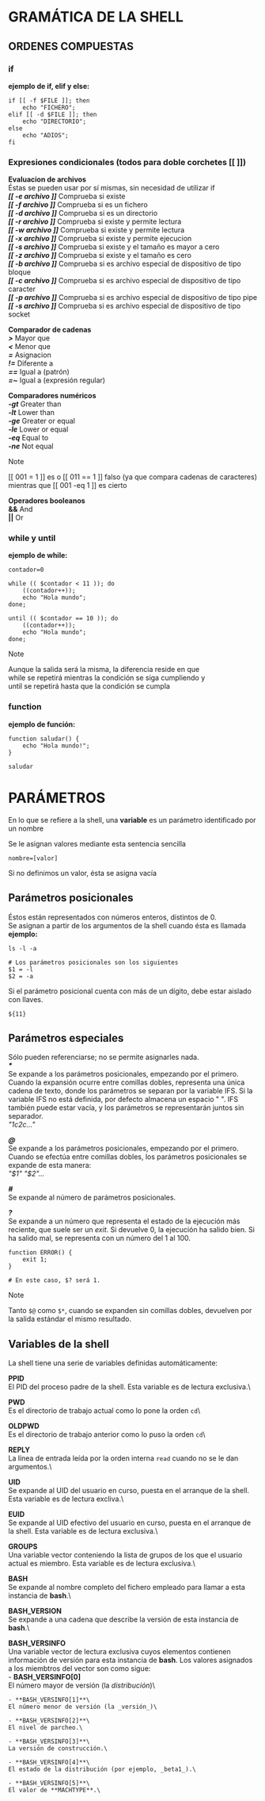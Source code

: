 # GRAMÁTICA DE LA SHELL

## ORDENES COMPUESTAS

### if

**ejemplo de if, elif y else:**
```
if [[ -f $FILE ]]; then
	echo "FICHERO";
elif [[ -d $FILE ]]; then
	echo "DIRECTORIO";
else
	echo "ADIOS";
fi
```

### Expresiones condicionales (todos para doble corchetes [[ ]])
**Evaluacion de archivos**\
Éstas se pueden usar por sí mismas, sin necesidad de utilizar if\
***&#91;&#91; -e archivo &#93;&#93;*** Comprueba si existe\
***&#91;&#91; -f archivo &#93;&#93;*** Comprueba si es un fichero\
***&#91;&#91; -d archivo &#93;&#93;*** Comprueba si es un directorio\
***&#91;&#91; -r archivo &#93;&#93;*** Comprueba si existe y permite lectura\
***&#91;&#91; -w archivo &#93;&#93;*** Comprueba si existe y permite lectura\
***&#91;&#91; -x archivo &#93;&#93;*** Comprueba si existe y permite ejecucion\
***&#91;&#91; -s archivo &#93;&#93;*** Comprueba si existe y el tamaño es mayor a cero\
***&#91;&#91; -z archivo &#93;&#93;*** Comprueba si existe y el tamaño es cero\
***&#91;&#91; -b archivo &#93;&#93;*** Comprueba si es archivo especial de dispositivo de tipo bloque\
***&#91;&#91; -c archivo &#93;&#93;*** Comprueba si es archivo especial de dispositivo de tipo caracter\
***&#91;&#91; -p archivo &#93;&#93;*** Comprueba si es archivo especial de dispositivo de tipo pipe\
***&#91;&#91; -s archivo &#93;&#93;*** Comprueba si es archivo especial de dispositivo de tipo socket

**Comparador de cadenas**\
***>*** Mayor que\
***<*** Menor que\
***=*** Asignacion\
***!=*** Diferente a\
***==*** Igual a (patrón)\
***=~*** Igual a (expresión regular)

**Comparadores numéricos**\
***-gt*** Greater than\
***-lt*** Lower than\
***-ge*** Greater or equal\
***-le*** Lower or equal\
***-eq*** Equal to\
***-ne*** Not equal

> [!NOTE]
> [[ 001 = 1 ]] es o [[ 011 == 1 ]] falso (ya que compara cadenas de caracteres)\
> mientras que [[ 001 -eq 1 ]] es cierto

**Operadores booleanos**\
**&&** And\
**||** Or

### while y until

**ejemplo de while:**
```
contador=0

while (( $contador < 11 )); do
	((contador++));
	echo "Hola mundo";
done;

until (( $contador == 10 )); do
	((contador++));
	echo "Hola mundo";
done;
```

> [!NOTE]
> Aunque la salida será la misma, la diferencia reside en que\
> while se repetirá mientras la condición se siga cumpliendo y\
> until se repetirá hasta que la condición se cumpla

### function

**ejemplo de función:**
```
function saludar() {
	echo "Hola mundo!";
}

saludar
```

# PARÁMETROS
En lo que se refiere a la shell, una **variable** es un parámetro identificado por un nombre

Se le asignan valores mediante esta sentencia sencilla
```
nombre=[valor]
```
Si no definimos un valor, ésta se asigna vacía

## Parámetros posicionales

Éstos están representados con números enteros, distintos de 0.\
Se asignan a partir de los argumentos de la shell cuando ésta es llamada\
**ejemplo:**
```
ls -l -a

# Los parámetros posicionales son los siguientes
$1 = -l
$2 = -a
```

Si el parámetro posicional cuenta con más de un dígito, debe estar aislado con llaves.
```
${11}
```

## Parámetros especiales

Sólo pueden referenciarse; no se permite asignarles nada.\
***&#42;***\
Se expande a los parámetros posicionales, empezando por el primero. Cuando la expansión ocurre entre comillas dobles, representa una única cadena de texto, donde los parámetros se separan por la variable IFS. Si la variable IFS no está definida, por defecto almacena un espacio " ". IFS también puede estar vacía, y los parámetros se representarán juntos sin separador.\
_"$1c$2c..."_

***@***\
Se expande a los parámetros posicionales, empezando por el primero. Cuando se efectúa entre comillas dobles, los parámetros posicionales se expande de esta manera:\
_"$1" "$2"..._

***#***\
Se expande al número de parámetros posicionales.

***?***\
Se expande a un número que representa el estado de la ejecución más reciente, que suele ser un _exit_. Si devuelve 0, la ejecución ha salido bien. Si ha salido mal, se representa con un número del 1 al 100.
```
function ERROR() {
	exit 1;
}

# En este caso, $? será 1.
```
> [!NOTE]
> Tanto ```$@``` como ```$*```, cuando se expanden sin comillas dobles,
> devuelven por la salida estándar el mismo resultado.


## Variables de la shell
La shell tiene una serie de variables definidas automáticamente:

**PPID**\
El PID del proceso padre de la shell. Esta variable es de lectura exclusiva.\

**PWD**\
Es el directorio de trabajo actual como lo pone la orden ```cd```\

**OLDPWD**\
Es el directorio de trabajo anterior como lo puso la orden ```cd```\

**REPLY**\
La línea de entrada leída por la orden interna ```read``` cuando no se le dan argumentos.\

**UID**\
Se expande al UID del usuario en curso, puesta en el arranque de la shell. Esta variable es de lectura excliva.\

**EUID**\
Se expande al UID efectivo del usuario en curso, puesta en el arranque de la shell. Esta variable es de lectura exclusiva.\

**GROUPS**\
Una variable vector conteniendo la lista de grupos de los que el usuario actual es miembro. Esta variable es de lectura exclusiva.\

**BASH**\
Se expande al nombre completo del fichero empleado para llamar a esta instancia de **bash**.\

**BASH_VERSION**\
Se expande a una cadena que describe la versión de esta instancia de **bash**.\

**BASH_VERSINFO**\
Una variable vector de lectura exclusiva cuyos elementos contienen información de versión para esta instancia de **bash**. Los valores asignados a los miembtros del vector son como sigue:\
	- **BASH_VERSINFO[0]**\
	El número mayor de versión (la _distribución_)\
	
	- **BASH_VERSINFO[1]**\
	El número menor de versión (la _versión_)\

	- **BASH_VERSINFO[2]**\
	El nivel de parcheo.\

	- **BASH_VERSINFO[3]**\
	La versión de construcción.\	

	- **BASH_VERSINFO[4]**\
	El estado de la distribución (por ejemplo, _beta1_).\

	- **BASH_VERSINFO[5]**\
	El valor de **MACHTYPE**.\

